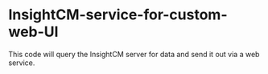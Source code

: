 # InsightCM-service-for-custom-web-UI
This code will query the InsightCM server for data and send it out via a web service.
